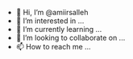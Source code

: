 - 👋 Hi, I’m @amiirsalleh
- 👀 I’m interested in ...
- 🌱 I’m currently learning ...
- 💞️ I’m looking to collaborate on ...
- 📫 How to reach me ...

<!---
amiirsalleh/amiirsalleh is a ✨ special ✨ repository because its `README.md` (this file) appears on your GitHub profile.
You can click the Preview link to take a look at your changes.
--->
